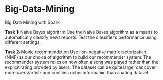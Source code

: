 # Big-Data-Mining
Big Data Mining with Spark

**Task 1:**
Naive Bayes algorithm
Use the Naive Bayes algorithm as a means to automatically classify news reports. 
Test the classifier’s performance using different settings. 

**Task 2:**
Movie recommendation
Use non-negative matrix factorization (NMF) as our choice of algorithm to build our recommender system.
The recommender system relies on how often a song was played rather than the explicit rating provided by users.
The dataset can be quite large, can cover more users/artists and contains richer information than a rating dataset.
